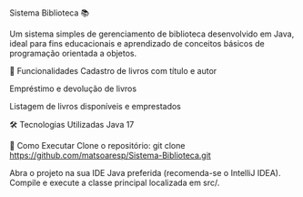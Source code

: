 Sistema Biblioteca 📚

Um sistema simples de gerenciamento de biblioteca desenvolvido em Java, ideal para fins educacionais e aprendizado de conceitos básicos de programação orientada a objetos.

📌 Funcionalidades
Cadastro de livros com título e autor

Empréstimo e devolução de livros

Listagem de livros disponíveis e emprestados

🛠️ Tecnologias Utilizadas
Java 17

🚀 Como Executar
Clone o repositório:
git clone https://github.com/matsoaresp/Sistema-Biblioteca.git

Abra o projeto na sua IDE Java preferida (recomenda-se o IntelliJ IDEA).
Compile e execute a classe principal localizada em src/.
